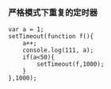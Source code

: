 ### 严格模式下重复的定时器

```
var a = 1;
setTimeout(function f(){
    a++;
    console.log(111, a);
    if(a<50){
        setTimeout(f,1000);
    }
},1000);
```

